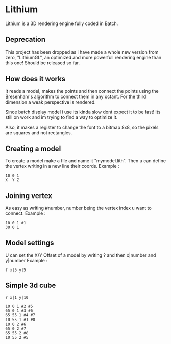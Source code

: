 # Lithium
Lithium is a 3D rendering engine fully coded in Batch.

## Deprecation
This project has been dropped as i have made a whole new version from zero, "LithiumGL", an optimized and more powerfull rendering engine than this one! Should be released so far.

## How does it works
It reads a model, makes the points and then connect the points using the Bresenham's algorithm to connect them in any octant. For the third dimension a weak perspective is rendered.

Since batch display model i use its kinda slow dont expect it to be fast! Its still on work and im trying to find a way to optimize it.

Also, it makes a register to change the font to a bitmap 8x8, so the pixels are squares and not rectangles.

## Creating a model
To create a model make a file and name it "mymodel.lith". Then u can define the vertex writing in a new line their coords.
Example :
```
10 0 1
X  Y Z
```

## Joining vertex
As easy as writing #number, number being the vertex index u want to connect.
Example :
```
10 0 1 #1
30 0 1
```

## Model settings
U can set the X/Y Offset of a model by writing ? and then x|number and y|number
Example : 
```
? x|5 y|5
```

## Simple 3d cube
```
? x|1 y|10

10 0 1 #2 #5
65 0 1 #3 #6
65 55 1 #4 #7
10 55 1 #1 #8
10 0 2 #6
65 0 2 #7
65 55 2 #8
10 55 2 #5
```
